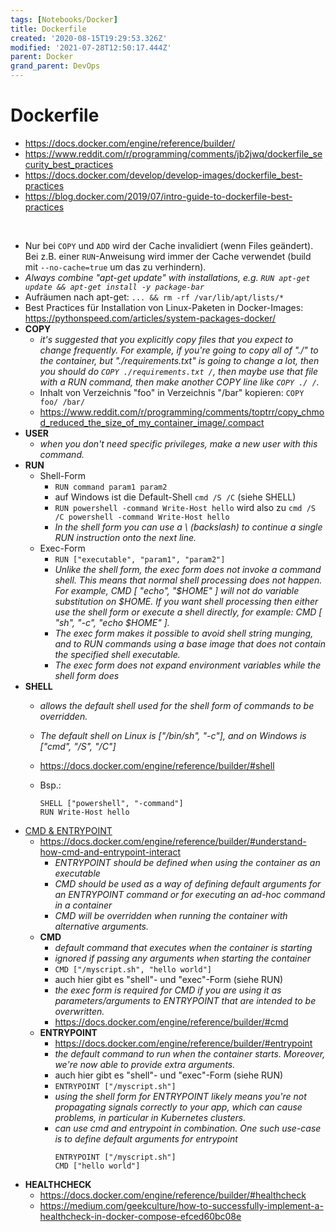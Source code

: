 ```yaml
---
tags: [Notebooks/Docker]
title: Dockerfile
created: '2020-08-15T19:29:53.326Z'
modified: '2021-07-28T12:50:17.444Z'
parent: Docker
grand_parent: DevOps
---
```


# Dockerfile
- <https://docs.docker.com/engine/reference/builder/>
- <https://www.reddit.com/r/programming/comments/jb2jwq/dockerfile_security_best_practices>
- <https://docs.docker.com/develop/develop-images/dockerfile_best-practices>
- <https://blog.docker.com/2019/07/intro-guide-to-dockerfile-best-practices>

<br/>

- Nur bei `COPY` und `ADD` wird der Cache invalidiert (wenn Files geändert). Bei z.B. einer `RUN`-Anweisung wird immer der Cache verwendet (build mit `--no-cache=true` um das zu verhindern).
- *Always combine "apt-get update" with installations, e.g. `RUN apt-get update && apt-get install -y package-bar`*
- Aufräumen nach apt-get: `... && rm -rf /var/lib/apt/lists/*`
- Best Practices für Installation von Linux-Paketen in Docker-Images: <https://pythonspeed.com/articles/system-packages-docker/>
- **COPY**
  - *it's suggested that you explicitly copy files that you expect to change frequently. For example, if you're going to copy all of "./" to the container, but "./requirements.txt" is going to change a lot, then you should do `COPY ./requirements.txt /`, then maybe use that file with a RUN command, then make another COPY line like `COPY ./ /`.*
  - Inhalt von Verzeichnis "foo" in Verzeichnis "/bar" kopieren: `COPY foo/ /bar/` 
  - <https://www.reddit.com/r/programming/comments/toptrr/copy_chmod_reduced_the_size_of_my_container_image/.compact>
- **USER**
  - *when you don't need specific privileges, make a new user with this command.*
- **RUN**
  - Shell-Form
    - `RUN command param1 param2`
    - auf Windows ist die Default-Shell `cmd /S /C` (siehe SHELL)
    - `RUN powershell -command Write-Host hello` wird also zu `cmd /S /C powershell -command Write-Host hello`
    - *In the shell form you can use a \ (backslash) to continue a single RUN instruction onto the next line.*
  - Exec-Form
    - `RUN ["executable", "param1", "param2"]`
    - *Unlike the shell form, the exec form does not invoke a command shell. This means that normal shell processing does not happen. For example, CMD [ "echo", "$HOME" ] will not do variable substitution on $HOME. If you want shell processing then either use the shell form or execute a shell directly, for example: CMD [ "sh", "-c", "echo $HOME" ].*
    - *The exec form makes it possible to avoid shell string munging, and to RUN commands using a base image that does not contain the specified shell executable.*
    - *The exec form does not expand environment variables while the shell form does*
- **SHELL**
  - *allows the default shell used for the shell form of commands to be overridden.*
  - *The default shell on Linux is ["/bin/sh", "-c"], and on Windows is ["cmd", "/S", "/C"]*
  - <https://docs.docker.com/engine/reference/builder/#shell>
  - Bsp.:

    ```
    SHELL ["powershell", "-command"]
    RUN Write-Host hello
    ```
- <u>CMD & ENTRYPOINT</u>
  - <https://docs.docker.com/engine/reference/builder/#understand-how-cmd-and-entrypoint-interact>
    - *ENTRYPOINT should be defined when using the container as an executable*
    - *CMD should be used as a way of defining default arguments for an ENTRYPOINT command or for executing an ad-hoc command in a container*
    - *CMD will be overridden when running the container with alternative arguments.* 
  - **CMD**
    - *default command that executes when the container is starting*
    - *ignored if passing any arguments when starting the container*
    - `CMD ["/myscript.sh", "hello world"]`
    - auch hier gibt es "shell"- und "exec"-Form (siehe RUN)
    - *the exec form is required for CMD if you are using it as parameters/arguments to ENTRYPOINT that are intended to be overwritten.*
    - <https://docs.docker.com/engine/reference/builder/#cmd>
  - **ENTRYPOINT**
    - <https://docs.docker.com/engine/reference/builder/#entrypoint>
    - *the default command to run when the container starts. Moreover, we're now able to provide extra arguments.*
    - auch hier gibt es "shell"- und "exec"-Form (siehe RUN)
    - `ENTRYPOINT ["/myscript.sh"]`
    - *using the shell form for ENTRYPOINT likely means you're not propagating signals correctly to your app, which can cause problems, in particular in Kubernetes clusters.*
    - *can use cmd and entrypoint in combination. One such use-case is to define default arguments for entrypoint*
      ```
      ENTRYPOINT ["/myscript.sh"]
      CMD ["hello world"]
      ``` 
- **HEALTHCHECK**
  - <https://docs.docker.com/engine/reference/builder/#healthcheck>
  - <https://medium.com/geekculture/how-to-successfully-implement-a-healthcheck-in-docker-compose-efced60bc08e>
